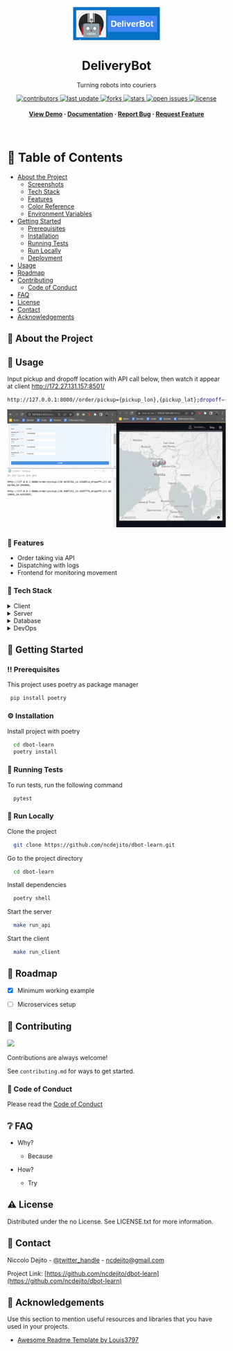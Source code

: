 <!--
Hey, thanks for using the awesome-readme-template template.  
If you have any enhancements, then fork this project and create a pull request 
or just open an issue with the label "enhancement".

Don't forget to give this project a star for additional support ;)
Maybe you can mention me or this repo in the acknowledgements too
-->
<div align="center">

  <img src="assets/logo.png" alt="logo" width="200" height="auto" />
  <h1>DeliveryBot</h1>
  
  <p>
    Turning robots into couriers 
  </p>
  
  
<!-- Badges -->
<p>
  <a href="https://github.com/ncdejito/dbot-learn/graphs/contributors">
    <img src="https://img.shields.io/github/contributors/ncdejito/dbot-learn" alt="contributors" />
  </a>
  <a href="">
    <img src="https://img.shields.io/github/last-commit/ncdejito/dbot-learn" alt="last update" />
  </a>
  <a href="https://github.com/ncdejito/dbot-learn/network/members">
    <img src="https://img.shields.io/github/forks/ncdejito/dbot-learn" alt="forks" />
  </a>
  <a href="https://github.com/ncdejito/dbot-learn/stargazers">
    <img src="https://img.shields.io/github/stars/ncdejito/dbot-learn" alt="stars" />
  </a>
  <a href="https://github.com/ncdejito/dbot-learn/issues/">
    <img src="https://img.shields.io/github/issues/ncdejito/dbot-learn" alt="open issues" />
  </a>
  <a href="https://github.com/ncdejito/dbot-learn/blob/master/LICENSE">
    <img src="https://img.shields.io/github/license/ncdejito/dbot-learn.svg" alt="license" />
  </a>
</p>
   
<h4>
    <a href="https://github.com/ncdejito/dbot-learn/">View Demo</a>
  <span> · </span>
    <a href="https://github.com/ncdejito/dbot-learn">Documentation</a>
  <span> · </span>
    <a href="https://github.com/ncdejito/dbot-learn/issues/">Report Bug</a>
  <span> · </span>
    <a href="https://github.com/ncdejito/dbot-learn/issues/">Request Feature</a>
  </h4>
</div>

<br />

<!-- Table of Contents -->
# :notebook_with_decorative_cover: Table of Contents

- [About the Project](#star2-about-the-project)
  * [Screenshots](#camera-screenshots)
  * [Tech Stack](#space_invader-tech-stack)
  * [Features](#dart-features)
  * [Color Reference](#art-color-reference)
  * [Environment Variables](#key-environment-variables)
- [Getting Started](#toolbox-getting-started)
  * [Prerequisites](#bangbang-prerequisites)
  * [Installation](#gear-installation)
  * [Running Tests](#test_tube-running-tests)
  * [Run Locally](#running-run-locally)
  * [Deployment](#triangular_flag_on_post-deployment)
- [Usage](#eyes-usage)
- [Roadmap](#compass-roadmap)
- [Contributing](#wave-contributing)
  * [Code of Conduct](#scroll-code-of-conduct)
- [FAQ](#grey_question-faq)
- [License](#warning-license)
- [Contact](#handshake-contact)
- [Acknowledgements](#gem-acknowledgements)

  

<!-- About the Project -->
## :star2: About the Project

<!-- Usage -->
## :eyes: Usage

Input pickup and dropoff location with API call below, then watch it appear at client http://172.27.131.157:8501/
```bash
http://127.0.0.1:8000//order/pickup={pickup_lon},{pickup_lat};dropoff={dropoff_lon},{dropoff_lat};
```

![](assets/demo.gif)


<!-- Features -->
### :dart: Features

- Order taking via API
- Dispatching with logs
- Frontend for monitoring movement


<!-- Screenshots -->
<!-- ### :camera: Screenshots

<div align="center"> 
  <img src="https://placehold.co/600x400?text=Your+Screenshot+here" alt="screenshot" />
</div> -->


<!-- TechStack -->
### :space_invader: Tech Stack

<details>
  <summary>Client</summary>
  <ul>
    <li><a href="https://streamlit.io/">Streamlit</a></li>
  </ul>
</details>

<details>
  <summary>Server</summary>
  <ul>
    <li><a href="https://fastapi.tiangolo.com/">FastAPI</a></li>
    <li><a href="https://www.rabbitmq.com/">RabbitMQ (WIP)</a></li>
  </ul>
</details>

<details>
<summary>Database</summary>
  <ul>
    <li><a href="https://redis.io/">Redis (WIP)</a></li>
  </ul>
</details>

<details>
<summary>DevOps</summary>
  <ul>
    <li><a href="https://www.docker.com/">Docker (WIP)</a></li>
    <li><a href="https://www.docker.com/">Kubernetes (WIP)</a></li>
    <li><a href="https://www.docker.com/">Terraform (WIP)</a></li>
  </ul>
</details>


<!-- Env Variables -->
<!-- ### :key: Environment Variables

To run this project, you will need to add the following environment variables to your .env file

`API_KEY`

`ANOTHER_API_KEY` -->

<!-- Getting Started -->
## 	:toolbox: Getting Started

<!-- Prerequisites -->
### :bangbang: Prerequisites

This project uses poetry as package manager

```bash
 pip install poetry
```

<!-- Installation -->
### :gear: Installation

Install project with poetry

```bash
  cd dbot-learn
  poetry install
```
   
<!-- Running Tests -->
### :test_tube: Running Tests

To run tests, run the following command

```bash
  pytest
```

<!-- Run Locally -->
### :running: Run Locally

Clone the project

```bash
  git clone https://github.com/ncdejito/dbot-learn.git
```

Go to the project directory

```bash
  cd dbot-learn
```

Install dependencies

```bash
  poetry shell
```

Start the server

```bash
  make run_api
```

Start the client

```bash
  make run_client
```

<!-- Deployment -->
<!-- ### :triangular_flag_on_post: Deployment

To deploy this project run

```bash
  yarn deploy
``` -->





<!-- Roadmap -->
## :compass: Roadmap

* [x] Minimum working example
* [ ] Microservices setup


<!-- Contributing -->
## :wave: Contributing

<a href="https://github.com/ncdejito/dbot-learn/graphs/contributors">
  <img src="https://contrib.rocks/image?repo=ncdejito/dbot-learn" />
</a>


Contributions are always welcome!

See `contributing.md` for ways to get started.


<!-- Code of Conduct -->
### :scroll: Code of Conduct

Please read the [Code of Conduct](https://github.com/ncdejito/dbot-learn/blob/master/CODE_OF_CONDUCT.md)

<!-- FAQ -->
## :grey_question: FAQ

- Why?

  + Because

- How?

  + Try


<!-- License -->
## :warning: License

Distributed under the no License. See LICENSE.txt for more information.


<!-- Contact -->
## :handshake: Contact

Niccolo Dejito - [@twitter_handle](https://twitter.com/ncdejito) - ncdejito@gmail.com

Project Link: [https://github.com/ncdejito/dbot-learn](https://github.com/ncdejito/dbot-learn)


<!-- Acknowledgments -->
## :gem: Acknowledgements

Use this section to mention useful resources and libraries that you have used in your projects.

 - [Awesome Readme Template by Louis3797](https://github.com/Louis3797/awesome-readme-template)